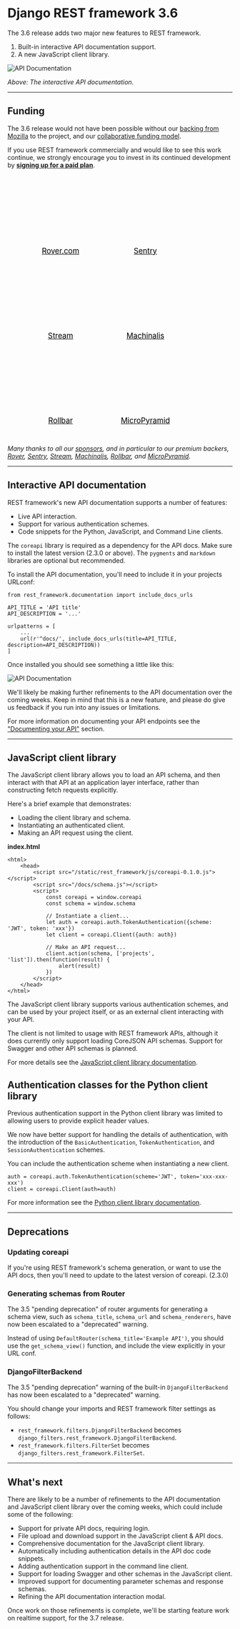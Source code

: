 <style>
.promo li a {
    float: left;
    width: 130px;
    height: 20px;
    text-align: center;
    margin: 10px 30px;
    padding: 150px 0 0 0;
    background-position: 0 50%;
    background-size: 130px auto;
    background-repeat: no-repeat;
    font-size: 120%;
    color: black;
}
.promo li {
    list-style: none;
}
</style>

# Django REST framework 3.6

The 3.6 release adds two major new features to REST framework.

1. Built-in interactive API documentation support.
2. A new JavaScript client&nbsp;library.

![API Documentation](/img/api-docs.gif)

*Above: The interactive API documentation.*

---

## Funding

The 3.6 release would not have been possible without our [backing from Mozilla](mozilla-grant.md) to the project, and our [collaborative funding&nbsp;model][funding].

If you use REST framework commercially and would like to see this work continue,
we strongly encourage you to invest in its continued development by
**[signing up for a paid&nbsp;plan][funding]**.

<ul class="premium-promo promo">
    <li><a href="https://www.rover.com/careers/" style="background-image: url(https://fund-rest-framework.s3.amazonaws.com/rover_130x130.png)">Rover.com</a></li>
    <li><a href="https://sentry.io/welcome/" style="background-image: url(https://fund-rest-framework.s3.amazonaws.com/sentry130.png)">Sentry</a></li>
    <li><a href="https://getstream.io/try-the-api/?utm_source=drf&utm_medium=banner&utm_campaign=drf" style="background-image: url(https://fund-rest-framework.s3.amazonaws.com/stream-130.png)">Stream</a></li>
    <li><a href="https://machinalis.com/" style="background-image: url(https://fund-rest-framework.s3.amazonaws.com/Machinalis130.png)">Machinalis</a></li>
    <li><a href="https://rollbar.com" style="background-image: url(https://fund-rest-framework.s3.amazonaws.com/rollbar.png)">Rollbar</a></li>
    <li><a href="https://micropyramid.com/django-rest-framework-development-services/" style="background-image: url(https://fund-rest-framework.s3.amazonaws.com/mp-text-logo.png)">MicroPyramid</a></li>
</ul>
<div style="clear: both; padding-bottom: 20px;"></div>

*Many thanks to all our [sponsors][sponsors], and in particular to our premium backers, [Rover](https://www.rover.com/careers/), [Sentry](https://sentry.io/welcome/), [Stream](https://getstream.io/?utm_source=drf&utm_medium=banner&utm_campaign=drf), [Machinalis](https://machinalis.com/), [Rollbar](https://rollbar.com), and [MicroPyramid](https://micropyramid.com/django-rest-framework-development-services/).*

---

## Interactive API documentation

REST framework's new API documentation supports a number of features:

* Live API interaction.
* Support for various authentication schemes.
* Code snippets for the Python, JavaScript, and Command Line clients.

The `coreapi` library is required as a dependency for the API docs. Make sure
to install the latest version (2.3.0 or above). The `pygments` and `markdown`
libraries are optional but recommended.

To install the API documentation, you'll need to include it in your projects URLconf:

    from rest_framework.documentation import include_docs_urls

    API_TITLE = 'API title'
    API_DESCRIPTION = '...'

    urlpatterns = [
        ...
        url(r'^docs/', include_docs_urls(title=API_TITLE, description=API_DESCRIPTION))
    ]

Once installed you should see something a little like this:

![API Documentation](/img/api-docs.png)

We'll likely be making further refinements to the API documentation over the
coming weeks. Keep in mind that this is a new feature, and please do give
us feedback if you run into any issues or limitations.

For more information on documenting your API endpoints see the ["Documenting your API"][api-docs] section.

---

## JavaScript client library

The JavaScript client library allows you to load an API schema, and then interact
with that API at an application layer interface, rather than constructing fetch
requests explicitly.

Here's a brief example that demonstrates:

* Loading the client library and schema.
* Instantiating an authenticated client.
* Making an API request using the client.

**index.html**

    <html>
        <head>
            <script src="/static/rest_framework/js/coreapi-0.1.0.js"></script>
            <script src="/docs/schema.js"></script>
            <script>
                const coreapi = window.coreapi
                const schema = window.schema

                // Instantiate a client...
                let auth = coreapi.auth.TokenAuthentication({scheme: 'JWT', token: 'xxx'})
                let client = coreapi.Client({auth: auth})

                // Make an API request...
                client.action(schema, ['projects', 'list']).then(function(result) {
                    alert(result)
                })
            </script>
        </head>
    </html>

The JavaScript client library supports various authentication schemes, and can be
used by your project itself, or as an external client interacting with your API.

The client is not limited to usage with REST framework APIs, although it does
currently only support loading CoreJSON API schemas. Support for Swagger and
other API schemas is planned.

For more details see the [JavaScript client library documentation][js-docs].

## Authentication classes for the Python client library

Previous authentication support in the Python client library was limited to
allowing users to provide explicit header values.

We now have better support for handling the details of authentication, with
the introduction of the `BasicAuthentication`, `TokenAuthentication`, and
`SessionAuthentication` schemes.

You can include the authentication scheme when instantiating a new client.

    auth = coreapi.auth.TokenAuthentication(scheme='JWT', token='xxx-xxx-xxx')
    client = coreapi.Client(auth=auth)

For more information see the [Python client library documentation][py-docs].

---

## Deprecations

### Updating coreapi

If you're using REST framework's schema generation, or want to use the API docs,
then you'll need to update to the latest version of coreapi. (2.3.0)

### Generating schemas from Router

The 3.5 "pending deprecation" of router arguments for generating a schema view, such as `schema_title`, `schema_url` and `schema_renderers`, have now been escalated to a
"deprecated" warning.

Instead of using `DefaultRouter(schema_title='Example API')`, you should use the `get_schema_view()` function, and include the view explicitly in your URL conf.

### DjangoFilterBackend

The 3.5 "pending deprecation" warning of the built-in `DjangoFilterBackend` has now
been escalated to a "deprecated" warning.

You should change your imports and REST framework filter settings as follows:

* `rest_framework.filters.DjangoFilterBackend` becomes `django_filters.rest_framework.DjangoFilterBackend`.
* `rest_framework.filters.FilterSet` becomes `django_filters.rest_framework.FilterSet`.

---

## What's next

There are likely to be a number of refinements to the API documentation and
JavaScript client library over the coming weeks, which could include some of the following:

* Support for private API docs, requiring login.
* File upload and download support in the JavaScript client & API docs.
* Comprehensive documentation for the JavaScript client library.
* Automatically including authentication details in the API doc code snippets.
* Adding authentication support in the command line client.
* Support for loading Swagger and other schemas in the JavaScript client.
* Improved support for documenting parameter schemas and response schemas.
* Refining the API documentation interaction modal.

Once work on those refinements is complete, we'll be starting feature work
on realtime support, for the 3.7 release.

[sponsors]: https://fund.django-rest-framework.org/topics/funding/#our-sponsors
[funding]: funding.md
[api-docs]: ../topics/documenting-your-api.md
[js-docs]: ../topics/api-clients.md#javascript-client-library
[py-docs]: ../topics/api-clients.md#python-client-library
